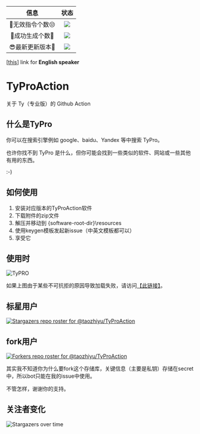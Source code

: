 |  信息 | 状态 |
|:----:|:----:|
|  🤔无效指令个数😒 | [![](https://img.shields.io/github/issues-closed-raw/taozhiyu/TyProAction/%F0%9F%A4%94invalid/%E6%97%A0%E6%95%88%E7%9A%84%F0%9F%98%92?color=d9534f&label=%F0%9F%A4%94Number%20of%20invalid%20instructions&logo=github&style=flat-square)](https://github.com/taozhiyu/TyProAction/issues?q=label%3A%F0%9F%A4%94invalid%2F%E6%97%A0%E6%95%88%E7%9A%84%F0%9F%98%92) |
|  🎉成功生成个数🎉 | [![](https://img.shields.io/github/issues-closed-raw/taozhiyu/TyProAction/%E2%98%91%EF%B8%8Fkeygen/%E6%B3%A8%E5%86%8C%E6%9C%BA%F0%9F%8E%89?color=5cb85c&label=%F0%9F%8E%89numbers%20of%20successful%20builds%F0%9F%8E%89&logo=github&style=flat-square)](https://github.com/taozhiyu/TyProAction/issues?q=label%3A%E2%98%91%EF%B8%8Fkeygen%2F%E6%B3%A8%E5%86%8C%E6%9C%BA%F0%9F%8E%89) |
|  😎最新更新版本🥳 | [![](https://img.shields.io/github/v/release/taozhiyu/TyProAction?label=latest%20supported%20version&logo=windows&style=flat-square)](https://github.com/taozhiyu/TyProAction/releases/latest)  |

[[this](./README.md)] link for **English speaker**

# TyProAction
关于 Ty（专业版）的 Github Action

## 什么是TyPro

你可以在搜索引擎例如 google、baidu、Yandex 等中搜索 TyPro。

也许你找不到 TyPro 是什么，但你可能会找到一些类似的软件、网站或一些其他有用的东西。

:-)

## 如何使用

1. 安装对应版本的TyProAction软件
2. 下载附件的zip文件
3. 解压并移动到 {software-root-dir}\resources
4. 使用keygen模板发起新issue（中英文模板都可以）
5. 享受它


## 使用时

![TyPRO](https://user-images.githubusercontent.com/49258735/160231233-090b9f20-2c55-4f95-826b-c7c2cba6fbaa.gif)

如果上图由于某些不可抗拒的原因导致加载失败，请访问[【此链接】](https://pic.rmb.bdstatic.com/bjh/916f51fd1bb7ec7d1df3182b51b210e5.gif)。

## 标星用户

[![Stargazers repo roster for @taozhiyu/TyProAction](https://reporoster.com/stars/dark/taozhiyu/TyProAction)](https://github.com/taozhiyu/TyProAction/stargazers)


## fork用户

[![Forkers repo roster for @taozhiyu/TyProAction](https://reporoster.com/forks/dark/taozhiyu/TyProAction)](https://github.com/taozhiyu/TyProAction/network/members)

其实我不知道你为什么要fork这个存储库，关键信息（主要是私钥）存储在secret中，所以bot只能在我的issue中使用。

不管怎样，谢谢你的支持。

## 关注者变化

![Stargazers over time](https://starchart.cc/taozhiyu/TyProAction.svg)
